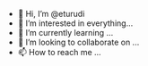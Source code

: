 - 👋 Hi, I’m @eturudi
- 👀 I’m interested in everything...
- 🌱 I’m currently learning ...
- 💞️ I’m looking to collaborate on ...
- 📫 How to reach me ...

<!---
eturudi/eturudi is a ✨ special ✨ repository because its `README.md` (this file) appears on your GitHub profile.
You can click the Preview link to take a look at your changes.
--->
